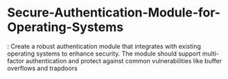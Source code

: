 # Secure-Authentication-Module-for-Operating-Systems
: Create a robust authentication module that integrates with existing operating systems to enhance security. The module should support multi-factor authentication and protect against common vulnerabilities like buffer overflows and trapdoors
